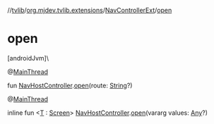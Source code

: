 //[tvlib](../../../index.md)/[org.mjdev.tvlib.extensions](../index.md)/[NavControllerExt](index.md)/[open](open.md)

# open

[androidJvm]\

@[MainThread](https://developer.android.com/reference/kotlin/androidx/annotation/MainThread.html)

fun [NavHostController](https://developer.android.com/reference/kotlin/androidx/navigation/NavHostController.html).[open](open.md)(route: [String](https://kotlinlang.org/api/latest/jvm/stdlib/kotlin/-string/index.html)?)

@[MainThread](https://developer.android.com/reference/kotlin/androidx/annotation/MainThread.html)

inline fun &lt;[T](open.md) : [Screen](../../org.mjdev.tvlib.screen/-screen/index.md)&gt; [NavHostController](https://developer.android.com/reference/kotlin/androidx/navigation/NavHostController.html).[open](open.md)(vararg values: [Any](https://kotlinlang.org/api/latest/jvm/stdlib/kotlin/-any/index.html)?)
